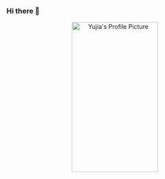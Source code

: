 ### Hi there 👋

<div  align="center">   
 <img src="https://s2.loli.net/2022/02/10/BmhTFPscNxfLa9K.jpg" width = "200" height = "350" alt="Yujia's Profile Picture" align=center />   
</div>

<!--
**Jackie-Si/Jackie-Si** is a ✨ _special_ ✨ repository because its `README.md` (this file) appears on your GitHub profile.

Here are some ideas to get you started:

- 🔭 I’m currently working on ...
- 🌱 I’m currently learning ...
- 👯 I’m looking to collaborate on ...
- 🤔 I’m looking for help with ...
- 💬 Ask me about ...
- 📫 How to reach me: ...
- 😄 Pronouns: ...
- ⚡ Fun fact: ...
-->
